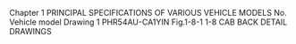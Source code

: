 Chapter 1
PRINCIPAL SPECIFICATIONS OF VARIOUS VEHICLE MODELS 
No. Vehicle model Drawing
1 PHR54AU-CA1YIN Fig.1-8-1
1-8 CAB BACK DETAIL DRAWINGS